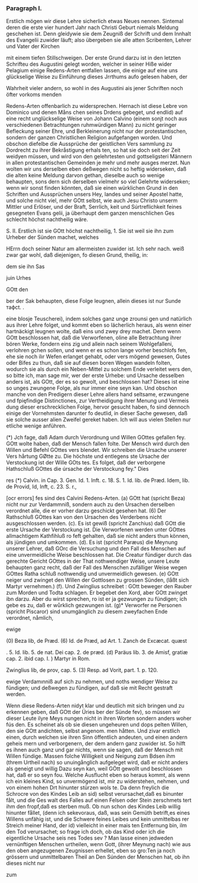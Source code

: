 
### Paragraph I. ###

Erstlich mögen wir diese Lehre sicherlich etwas Neues
nennen. Sintemal deren die erste vier hundert
Jahr nach Christi Geburt niemals Meldung geschehen
ist. Denn gleidywie sie dem Zeugniß der Schrift und
dem Innhalt des Evangelii zuwider läuft; also übergeben
sie alle atten Scribenten, Lehrer und Vater der Kirchen
<!-- Seite 166 --><!-- content-0129.xml -->
mit einem tiefen Stillschweigen. Der erste Grund
darzu ist in den letzten Schrifteu des Augustini gelegt
 worden, welcher in seiner Hiße wider Pelagium einige Redens-Arten entfallen lassen, die einige auf eine uns glückselige Weise zu Einführung dieses Jrrthums aufo gelesen haben, der

Wahrheit vieler andern, so wohl in des Augustini ais jener Schriften noch öfter vorkoms menden

Redens-Arten offenbarlich zu widersprechen. Hernach ist diese Lebre von Dominico und denen Måns chen seines Drdens gebeget, und endlid) auf eine recht unglückselige Weise von Johann Calvino (einem sonjt noch aus verschiedenen Betrachtungen ruhmwürdigen Mann) zu nicht geringer Befleckung seiner Ehre, und Berkleinerung nicht nur der protestantischen, sondern der ganzen Christlichen Religion aufgefangen worden. Und obschon diefelbe die Aussprüche der geistlichen Vers sammlung zu Dordrecht zu ihrer Bekråstigung erhals ten, so hat sie doch seit der Zeit weidyen müssen, und wird von den gelehrtesten und gottseligsteri Männern in allen protestantischen Gemeinden je mehr und mehr ausges merzet. Nun wolten wir uns derselben eben deßwegen nicht so heftig widerseken, daß die alten keine Meldung darvon gethan, dieselbe auch so wenige behaupten, sons dern sich derselben vielmehr so viel Gelehrte widerseken; wenn wir sonst finden könnten, daß sie einen würklichen Grund in den Schriften und Aussprüchen unsers Hey, landes und seiner Apostel hatte, und solche nicht viel, mehr GOtt selbst, wie auch Jesu Christo unserm Mittler und Erlöser, und der Braft, Serrlich, keit und Súrtreflichkeit feines gesegneten Evans gelii, ja überhaupt dem ganzen menschlichen Ges schlecht höchst nachtheilig wäre.

S. II. Erstlich ist sie GOtt höchst nachtheilig, 1. Sie ist weil sie ihn zum Urheber der Sünden machet, welches

HErrn doch seiner Natur am allermeisten zuwider ist. Ich sehr nach. weiß zwar gar wohl, daß diejenigen, fo diesen Grund, theilig, in:

dem sie ihn Sas

juin Urhes

GOtt den

ber der Sak behaupten, diese Folge leugnen, allein dieses ist nur Sunde тафсt. .

eine blosje Teuscherei), indem solches ganz unge zrounsi gen und natürlich aus ihrer Lehre folget, und kommt eben so lächerlich heraus, als wenn einer hartnäckigt leugnen wolte, daß eins und zwey drey machet. Denn wenn GOtt beschlossen hat, daß die Verworfenen, oline alle Betrachtung ihrer bören Werke, fondern eins zig und allein nach seinem Wohlgefalleni, verlohren gchen sollen, und wenn er es schon lange vorher beschlofs fen, ehe sie noch ilır Wefen erlanget gehabt, oder vers mögend gewesen, Gutes oder Bifes zu thun, daß sie auf diesen boren Wegen wandeln folten, wodurch sie als durch ein Neben-Mittel zu solchem Ende verleitet wers den, so bitte ich, man sage mir, wer der erste Urhebe: und Ursache desselben anders ist, als GOtt, der es so gewolt, und beschlossen hat? Dieses ist eine so unges zwungene Folge, als nur immer eine seyn kan. Und obschon manche von den Predigern dieser Lehre allers hand seltsame, erzwungene und fpięfindige Distinctiones, zur Vertheidigung ihrer Menung und Vermeis dung dieser erschrecklichen Folge, hervor gesucht haben, fo sind dennoch einige der Vornehmsten darunter fo deutlid, in dieser Sache gewesen, daß sie solche ausser alien Zweifel gereket haben. Ich will aus vielen Stellen nur etliche wenige anführen.

(*) Jch fage, daß Adam durch Verordnung und Willen GOttes gefallen fey. GOtt wolte haben, daß der Mensch fallen folte. Der Mensch wird durch den Willen und Befehl GOttes vers blendet. Wir schreiben die Ursache unserer Vers hårtung GØtte zu. Die höchste und entlegens ste Ursache der Verstockung ist der Wille GOts tes. Es folget, daß der verborgene Hathschluß GOttes die úrsache der Verstockung fey." Dies

res (*) Calvin. in Cap. 3. Gen. Id. 1. Inft. c. 18. S. 1. Id. lib. de Præd. Idem, lib. de Provid, Id, Inft, c. 23. S. r.,

 [ocr errors]
fes sind des Calvini Redens-Arten. (a) GOtt hat (spricht Beza) nicht nur zur Verdammniß, sondern auch zu den Ursachen derselben verordnet alle, die er vorher darzu geschickt gesehen hat. (6) Der Rathschluß GOttes kan von den Ursachen des Verderbens nicht ausgeschlossen werden. (c). Es ist gewiß (spricht Zanchius) daß GOtt die erste Ursache der Verstockung ist. Die Verworfenen werden unter GOttes allmachtigem Kathfihluß ro feft gehalten, daß sie nicht anders thun können, als jündigen und umkommen. (d). Es ist (spricht Paræus) die Meynung unserer Lehrer, daß GOrc die Versuchung und den Fall des Menschen auf eine unvermeidliche Weise beschlossen hat. Die Creatur fündiger durch das gerechte Gericht GOttes in der That nothwendiger Weise, unsere Leute behaupten ganz recht, daß der Fall des Menschen zufälliger Weise wegen GOttes Ratha schluß nothwendig und unvermeidlich gewesen. (e) GOtt neiger und zwinget den Willen der Gottlosen zu grossen Sünden, (låßt sich Martyr vernehmen.) (f). Und Zwinglius schreibet : GOtt beweger den Rauber zum Morden und Todta schlagen. Er begebet den Xord, aber GOtt zwinget ibn darzu. Aber du wirst sprechen, ro ist er ja gezwungen zu fündigen; ich gebe es zu, daß er wůrklich gezwungen ist. (g)* Verworfer ne Personen (spricht Piscaror) sind unumgänglich zu diesem zweyfachen Ende verordnet, nåmlich,

ewige

(0) Beza lib, de Præd. 
(6) Id. de Præd, ad Art. 1. 
   Zanch de Excæcat. quæst 

. 5. Id. lib. 5. de nat. Dei cap. 2. de præd. (d) Paräus lib. 3. de Amisf, gratiæ cap. 2. ibid cap. I. ) Martyr in Rom.

Zwinglius lib, de prov, cap. 5. (3) Resp. ad Vorit, part. 1. p. 120.

ewige Verdamınniß auf sich zu nehmen, und noths wendiger Weise zu fündigen; und deßwegen zu fündigen, auf daß sie mit Recht gestraft werden.

Wenn diese Redens-Arten nidyt klar und deutlich mit sich bringen und zu erkennen geben, daß GOtt der Üries ber der Sünde fev), so müssen wir dieser Leute ilyre Meys nungen nicht in ihren Worten sondern anders woher fús den. Es scheinet als ob sie diesen ungeheuren und dops pelten Willen, den sie GOtt andichten, selbst angenom. men håtten. Und zivar erstlich einen, durch welchen sie ihren Sinn öffentlich andeuten, und einen andern geheis mern und verborgenern, der dem andern ganz zuwider ist. So hilft es ihnen auch ganz und gar nichts, wenn sie sagen, daß der Mensch mit Willen fündige. Massen folche Willigkeit und Neigung zum Bdsen ihm (threm Urtheil nach) so unuingånglich aufgeleget wird, daß er nicht anders als geneigt und willig Dazu seyn kan, weil GÖtt gewollt und beschlossen hat, daß er so seyn fou. Welche Ausflucht eben so heraus kommt, als wenn ich ein kleines Kind, so unvermögend ist, mir zu widerstehen, nehmen, und von einem hohen Drt hinunter stürzen wols te. Da denn freylich die Schrocre von des Kindes Leib an sid) selbst verursachet,daß es binunter fålt, und die Ges walt des Falles auf einen Felsen oder Stein zerschmets tert ihm den fropf,daß es sterben muß. Ob nun schon des Kindes Leib willig hinunter fållet, (denn ich sekevoraus, daß, was sein Gemüth betrift,es eines Willens unfähig ist, und die Schwere feines Leibes und kein unmittelbas rer Streich meiner Hand, der id) vielleicht in einer mais ten Entfernung bin, ilm den Tod verursachet; so frage ich doch, ob das Kind oder ich die eigentliche Ursache seis nes Todes sev ? Man lasse einen jedweden vernünftigen Menschen urtheilen, wenn Gott, (ihrer Meynung nach) wie aus den oben angezugenen Zeugnissen erhellet, eben so gro:Ten ja noch grössern und unmittelbaren Theil an Den Súnden der Menschen hat, ob ihn dieses nicht nur

zum